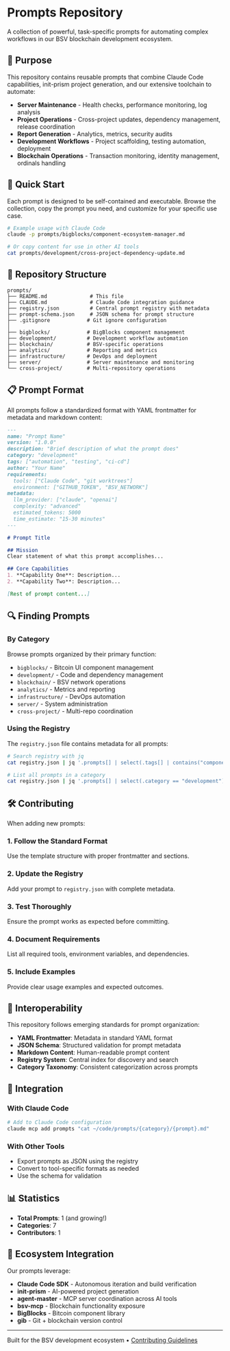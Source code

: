 # Prompts Repository

A collection of powerful, task-specific prompts for automating complex workflows in our BSV blockchain development ecosystem.

## 🎯 Purpose

This repository contains reusable prompts that combine Claude Code capabilities, init-prism project generation, and our extensive toolchain to automate:

- **Server Maintenance** - Health checks, performance monitoring, log analysis
- **Project Operations** - Cross-project updates, dependency management, release coordination  
- **Report Generation** - Analytics, metrics, security audits
- **Development Workflows** - Project scaffolding, testing automation, deployment
- **Blockchain Operations** - Transaction monitoring, identity management, ordinals handling

## 🚀 Quick Start

Each prompt is designed to be self-contained and executable. Browse the collection, copy the prompt you need, and customize for your specific use case.

```bash
# Example usage with Claude Code
claude -p prompts/bigblocks/component-ecosystem-manager.md

# Or copy content for use in other AI tools
cat prompts/development/cross-project-dependency-update.md
```

## 📁 Repository Structure

```
prompts/
├── README.md              # This file
├── CLAUDE.md              # Claude Code integration guidance
├── registry.json          # Central prompt registry with metadata
├── prompt-schema.json     # JSON schema for prompt structure
├── .gitignore            # Git ignore configuration
│
├── bigblocks/            # BigBlocks component management
├── development/          # Development workflow automation  
├── blockchain/           # BSV-specific operations
├── analytics/            # Reporting and metrics
├── infrastructure/       # DevOps and deployment
├── server/               # Server maintenance and monitoring
└── cross-project/        # Multi-repository operations
```

## 📋 Prompt Format

All prompts follow a standardized format with YAML frontmatter for metadata and markdown content:

```markdown
---
name: "Prompt Name"
version: "1.0.0"
description: "Brief description of what the prompt does"
category: "development"
tags: ["automation", "testing", "ci-cd"]
author: "Your Name"
requirements:
  tools: ["Claude Code", "git worktrees"]
  environment: ["GITHUB_TOKEN", "BSV_NETWORK"]
metadata:
  llm_provider: ["claude", "openai"]
  complexity: "advanced"
  estimated_tokens: 5000
  time_estimate: "15-30 minutes"
---

# Prompt Title

## Mission
Clear statement of what this prompt accomplishes...

## Core Capabilities
1. **Capability One**: Description...
2. **Capability Two**: Description...

[Rest of prompt content...]
```

## 🔍 Finding Prompts

### By Category
Browse prompts organized by their primary function:
- `bigblocks/` - Bitcoin UI component management
- `development/` - Code and dependency management
- `blockchain/` - BSV network operations
- `analytics/` - Metrics and reporting
- `infrastructure/` - DevOps automation
- `server/` - System administration
- `cross-project/` - Multi-repo coordination

### Using the Registry
The `registry.json` file contains metadata for all prompts:

```bash
# Search registry with jq
cat registry.json | jq '.prompts[] | select(.tags[] | contains("components"))'

# List all prompts in a category
cat registry.json | jq '.prompts[] | select(.category == "development")'
```

## 🛠️ Contributing

When adding new prompts:

### 1. Follow the Standard Format
Use the template structure with proper frontmatter and sections.

### 2. Update the Registry
Add your prompt to `registry.json` with complete metadata.

### 3. Test Thoroughly
Ensure the prompt works as expected before committing.

### 4. Document Requirements
List all required tools, environment variables, and dependencies.

### 5. Include Examples
Provide clear usage examples and expected outcomes.

## 🔄 Interoperability

This repository follows emerging standards for prompt organization:

- **YAML Frontmatter**: Metadata in standard YAML format
- **JSON Schema**: Structured validation for prompt metadata
- **Markdown Content**: Human-readable prompt content
- **Registry System**: Central index for discovery and search
- **Category Taxonomy**: Consistent categorization across prompts

## 🤝 Integration

### With Claude Code
```bash
# Add to Claude Code configuration
claude mcp add prompts "cat ~/code/prompts/{category}/{prompt}.md"
```

### With Other Tools
- Export prompts as JSON using the registry
- Convert to tool-specific formats as needed
- Use the schema for validation

## 📊 Statistics

- **Total Prompts**: 1 (and growing!)
- **Categories**: 7
- **Contributors**: 1

## 🔗 Ecosystem Integration

Our prompts leverage:
- **Claude Code SDK** - Autonomous iteration and build verification
- **init-prism** - AI-powered project generation
- **agent-master** - MCP server coordination across AI tools
- **bsv-mcp** - Blockchain functionality exposure
- **BigBlocks** - Bitcoin component library
- **gib** - Git + blockchain version control

---

Built for the BSV development ecosystem • [Contributing Guidelines](./CONTRIBUTING.md)